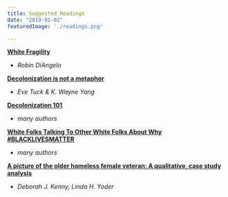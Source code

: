 ```yaml
---
title: Suggested Readings
date: "2019-01-02"
featuredImage: './readings.png'

---
```


**[White Fragility](https://drive.google.com/open?id=1KHaf4fz6ebUzBqbLo-gs7DNa3MMxk3ZN)**

+ *Robin DiAngelo*


**[Decolonization is not a metaphor](https://drive.google.com/open?id=1FzxCXNATX-WbF79jIKUvfxpL1k7KiFWo)**

+ *Eve Tuck & K. Wayne Yang*


**[Decolonization 101](https://drive.google.com/open?id=1D3pXUVNWrqRj3bL9wYOJ8J8Mj2xhsHQL)**

+ *many authors*


**[White Folks Talking To Other White Folks About Why #BLACKLIVESMATTER](https://drive.google.com/open?id=12cg32-imf2jt2wD59BzRoI_ZTfrGHdiZ)**

+ *many authors*


**[A picture of the older homeless female veteran: A qualitative, case study analysis](https://drive.google.com/open?id=1S1e_MQ28IHrXUm1IdqjmsW5jHyaw9GWr)**

+ *Deborah J. Kenny, Linda H. Yoder*